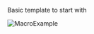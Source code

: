 Basic template to start with

![MacroExample](https://user-images.githubusercontent.com/81265884/112557201-35c6d500-8dcc-11eb-8f4d-2e90b441d7cb.gif)

